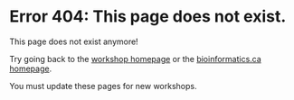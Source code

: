 # Error 404: This page does not exist.

This page does not exist anymore!

Try going back to the [workshop homepage]() or the [bioinformatics.ca homepage]().

You must update these pages for new workshops.
